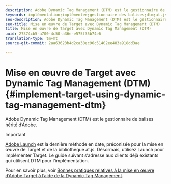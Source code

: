 ```yaml
---
description: Adobe Dynamic Tag Management (DTM) est le gestionnaire de balises hérité d’Adobe.
keywords: implémentation;implémenter;gestionnaire des balises;dtm;at.js;gestionnaire dynamique des balises
seo-description: Adobe Dynamic Tag Management (DTM) est le gestionnaire de balises hérité d’Adobe.
seo-title: Mise en œuvre de Target avec Dynamic Tag Management (DTM)
title: Mise en œuvre de Target avec Dynamic Tag Management (DTM)
uuid: 27374cb5-a700-4c50-a36e-e575f35b74e6
translation-type: tm+mt
source-git-commit: 2aa63623b4d2ca38ec96c51402ee483a918dd3ae

---
```



# Mise en œuvre de Target avec Dynamic Tag Management (DTM){#implement-target-using-dynamic-tag-management-dtm}

Adobe Dynamic Tag Management (DTM) est le gestionnaire de balises hérité d’Adobe.

>[!IMPORTANT]
>
>[Adobe Launch](../../../c-implementing-target/c-implementing-target-for-client-side-web/how-to-deployatjs/cmp-implementing-target-using-adobe-launch.md#topic_5234DDAEB0834333BD6BA1B05892FC25) est la dernière méthode en date, préconisée pour la mise en œuvre de Target et de la bibliothèque at.js. Désormais, utilisez Launch pour implémenter Target. Le guide suivant s’adresse aux clients déjà existants qui utilisent DTM pour l’implémentation.

Pour en savoir plus, voir [Bonnes pratiques relatives à la mise en œuvre d’Adobe Target à l’aide de la Dynamic Tag Management](https://docs.adobe.com/content/help/en/dtm/implementing/overview.html).
